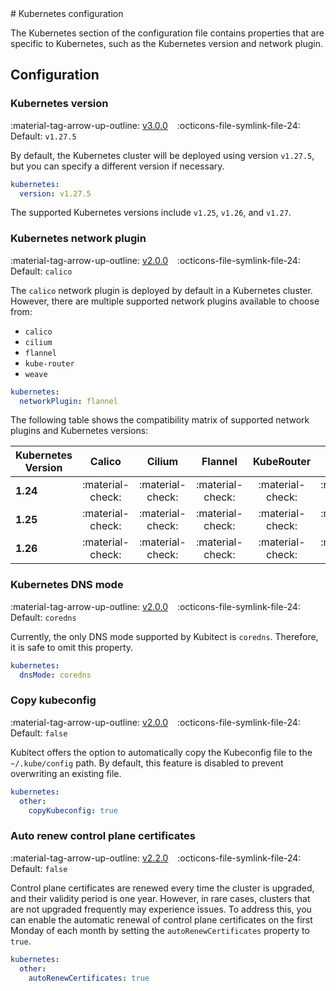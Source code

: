 [tag 2.0.0]: https://github.com/MusicDin/kubitect/releases/tag/v2.0.0
[tag 2.2.0]: https://github.com/MusicDin/kubitect/releases/tag/v2.2.0
[tag 3.0.0]: https://github.com/MusicDin/kubitect/releases/tag/v3.0.0

<div markdown="1" class="text-center">
# Kubernetes configuration
</div>

<div markdown="1" class="text-justify">

The Kubernetes section of the configuration file contains properties that are specific to Kubernetes, such as the Kubernetes version and network plugin.

## Configuration

### Kubernetes version

:material-tag-arrow-up-outline: [v3.0.0][tag 3.0.0]
&ensp;
:octicons-file-symlink-file-24: Default: `v1.27.5`

By default, the Kubernetes cluster will be deployed using version `v1.27.5`, but you can specify a different version if necessary.


```yaml
kubernetes:
  version: v1.27.5
```

The supported Kubernetes versions include `v1.25`, `v1.26`, and `v1.27`.

### Kubernetes network plugin

:material-tag-arrow-up-outline: [v2.0.0][tag 2.0.0]
&ensp;
:octicons-file-symlink-file-24: Default: `calico`

The `calico` network plugin is deployed by default in a Kubernetes cluster.
However, there are multiple supported network plugins available to choose from:

- `calico`
- `cilium`
- `flannel`
- `kube-router`
- `weave`

```yaml
kubernetes:
  networkPlugin: flannel
```

The following table shows the compatibility matrix of supported network plugins and Kubernetes versions:

| Kubernetes Version |      Calico      |      Cilium      |      Flannel     |    KubeRouter    |       Weave      |
|--------------------|:----------------:|:----------------:|:----------------:|:----------------:|:----------------:|
| **1.24**           | :material-check: | :material-check: | :material-check: | :material-check: | :material-check: |
| **1.25**           | :material-check: | :material-check: | :material-check: | :material-check: | :material-check: |
| **1.26**           | :material-check: | :material-check: | :material-check: | :material-check: | :material-check: |

### Kubernetes DNS mode

:material-tag-arrow-up-outline: [v2.0.0][tag 2.0.0]
&ensp;
:octicons-file-symlink-file-24: Default: `coredns`

Currently, the only DNS mode supported by Kubitect is `coredns`.
Therefore, it is safe to omit this property.

```yaml
kubernetes:
  dnsMode: coredns
```

### Copy kubeconfig

:material-tag-arrow-up-outline: [v2.0.0][tag 2.0.0]
&ensp;
:octicons-file-symlink-file-24: Default: `false`

Kubitect offers the option to automatically copy the Kubeconfig file to the `~/.kube/config` path.
By default, this feature is disabled to prevent overwriting an existing file.

```yaml
kubernetes:
  other:
    copyKubeconfig: true
```

### Auto renew control plane certificates

:material-tag-arrow-up-outline: [v2.2.0][tag 2.2.0]
&ensp;
:octicons-file-symlink-file-24: Default: `false`

Control plane certificates are renewed every time the cluster is upgraded, and their validity period is one year.
However, in rare cases, clusters that are not upgraded frequently may experience issues.
To address this, you can enable the automatic renewal of control plane certificates on the first Monday of each month by setting the `autoRenewCertificates` property to `true`.

```yaml
kubernetes:
  other:
    autoRenewCertificates: true
```

</div>

